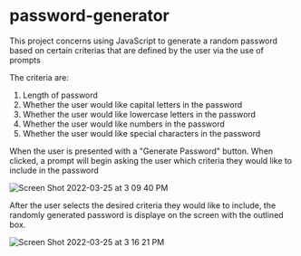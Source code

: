 # password-generator

This project concerns using JavaScript to generate a random password based on certain criterias that are defined by the user via the use of prompts

The criteria are: 
1) Length of password
2) Whether the user would like capital letters in the password
3) Whether the user would like lowercase letters in the password
4) Whether the user would like numbers in the password
5) Whether the user would like special characters in the password

When the user is presented with a "Generate Password" button. When clicked, a prompt will begin asking the user which criteria they would like to include
  in the password
    
![Screen Shot 2022-03-25 at 3 09 40 PM](https://user-images.githubusercontent.com/52810667/160194546-251c612b-360e-4e94-ad00-b938f94b0e93.png)

After the user selects the desired criteria they would like to include, the randomly generated password is displaye on the screen with the outlined box.

![Screen Shot 2022-03-25 at 3 16 21 PM](https://user-images.githubusercontent.com/52810667/160194958-d7d8f2f2-eab8-4bd4-85f7-16394c81a3e9.png)
